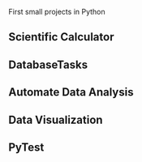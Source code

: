 First small projects in Python

## Scientific Calculator

## DatabaseTasks

## Automate Data Analysis

## Data Visualization

## PyTest
